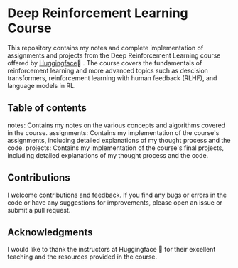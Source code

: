 # Deep Reinforcement Learning Course
This repository contains my notes and complete implementation of assignments and projects from the Deep Reinforcement Learning course offered by [Huggingface](https://huggingface.co/deep-rl-course/unit0/introduction?fw=pt)🤗 . The course covers the fundamentals of reinforcement learning and more advanced topics such as descision transformers, reinforcement learning with human feedback (RLHF), and language models in RL.

## Table of contents
notes: Contains my notes on the various concepts and algorithms covered in the course.
assignments: Contains my implementation of the course's assignments, including detailed explanations of my thought process and the code.
projects: Contains my implementation of the course's final projects, including detailed explanations of my thought process and the code.

## Contributions
I welcome contributions and feedback. If you find any bugs or errors in the code or have any suggestions for improvements, please open an issue or submit a pull request.

## Acknowledgments
I would like to thank the instructors at Huggingface 🤗 for their excellent teaching and the resources provided in the course. 
